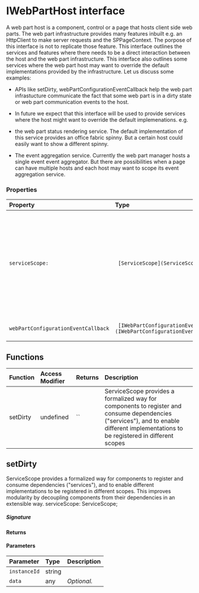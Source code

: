 # IWebPartHost interface

A web part host is a component, control or a page that hosts client side web parts. 
The web part infrastructure provides many features inbuilt e.g. an HttpClient to make 
server requests and the SPPageContext. The porpose of this interface is not to replicate 
those feature. This interface outlines the services and features where there needs to be 
a direct interaction between the host and the web part infrastructure. This interface also 
outlines some services where the web part host may want to override the default 
implementations provided by the infrastructure. Let us discuss some examples: 
 
- APIs like setDirty, webPartConfigurationEventCallback help the web part infrastucture 
communicate the fact that some web part is in a dirty state or web part communication 
events to the host. 
 
- In future we expect that this interface will be used to provide services where the host 
might want to override the default implemenations. e.g. 
- the web part status rendering service. The default implementation of this service 
provides an office fabric spinny. But a certain host could easily want to show a 
different spinny. 
 
- The event aggregation service. Currently the web part manager hosts a single event 
event aggregator. But there are possibilities when a page can have multiple hosts 
and each host may want to scope its event aggregation service.



### Properties

| Property	   | Type	| Description|
|:-------------|:-------|:-----------|
|`serviceScope:`      |` [ServiceScope](ServiceScope.md)` | ServiceScope provides a formalized way for components to register and consume dependencies  ("services"), and to enable different implementations to be registered in different scopes |
|`webPartConfigurationEventCallback`      |` [IWebPartConfigurationEventCallback](IWebPartConfigurationEventCallback.md)` | Web part configuration event callback |





## Functions

| Function	   | Access Modifier | Returns	| Description|
|:-------------|:----|:-------|:-----------|
|setDirty      | undefined | `` | ServiceScope provides a formalized way for components to register and consume dependencies  ("services"), and to enable different implementations to be registered in different scopes |


## setDirty

ServiceScope provides a formalized way for components to register and consume dependencies 
("services"), and to enable different implementations to be registered in different scopes. 
This improves modularity by decoupling components from their dependencies in an extensible way. 
serviceScope: ServiceScope;

##### Signature

#### Returns

#### Parameters


| Parameter	   | Type    | Description |
|:-------------|:---------------|:------------|
| `instanceId`    | string |  |
| `data`    | any | _Optional._ |

